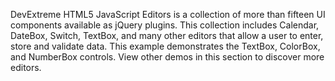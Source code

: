 DevExtreme HTML5 JavaScript Editors is a collection of more than fifteen UI components available as jQuery plugins. This collection includes Calendar, DateBox, Switch, TextBox, and many other editors that allow a user to enter, store and validate data. This example demonstrates the TextBox, ColorBox, and NumberBox controls. View other demos in this section to discover more editors.
